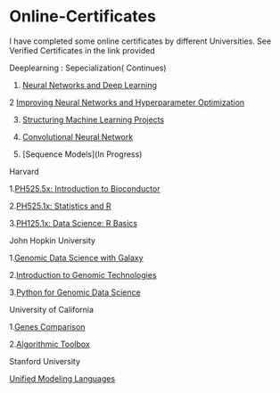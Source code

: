# Online-Certificates
I have completed some online certificates by different Universities. See Verified Certificates in the link provided


Deeplearning : Sepecialization( Continues)
    
   1.  [Neural Networks and Deep Learning](https://www.coursera.org/account/accomplishments/verify/BXQHNN8RD5KY)
    
   
   2  [Improving Neural Networks and Hyperparameter Optimization](https://www.coursera.org/account/accomplishments/verify/V9GZH26M63HJ)
    
   3.  [Structuring Machine Learning Projects](https://www.coursera.org/account/accomplishments/verify/TXZHXKAE6GPQ)
        
   4. [Convolutional Neural Network](https://www.coursera.org/account/accomplishments/verify/CNNEV7C7VJPP)
    
   5. [Sequence Models](In Progress)
    

Harvard 
 	
   1.[PH525.5x: Introduction to Bioconductor](https://courses.edx.org/certificates/bb67b20878cb46338314919c7093ce1a)
    
   2.[PH525.1x: Statistics and R](https://courses.edx.org/certificates/542627cbfdf24100bd999241ff6b520e)
    
   3.[PH125.1x: Data Science: R Basics](https://courses.edx.org/certificates/9cd5af0b4be646d78ebd958fc0f4cb9c)


John Hopkin University 
 	
   1.[Genomic Data Science with Galaxy](https://www.coursera.org/account/accomplishments/verify/GWAKAHAGL2VT)
    
   2.[Introduction to Genomic Technologies](https://www.coursera.org/account/accomplishments/verify/SJTJ7FPW27ZE)
    
   3.[Python for Genomic Data Science](https://www.coursera.org/account/accomplishments/verify/2NBVXPX2LMPD)

University of California 
 	
   1.[Genes Comparison](https://www.coursera.org/account/accomplishments/verify/9SR5WZE9Y434)
        
   2.[Algorithmic Toolbox](https://www.coursera.org/account/accomplishments/verify/38RXW8FNUTSP)

Stanford University
 	  
   [Unified Modeling Languages](https://github.com/HafizAhmadHassan/Certificates/blob/master/Stanford-UML/UML.pdf)
